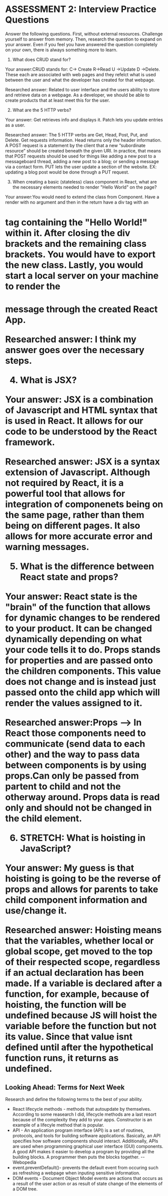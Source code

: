 # ASSESSMENT 2: Interview Practice Questions

Answer the following questions. First, without external resources. Challenge yourself to answer from memory. Then, research the question to expand on your answer. Even if you feel you have answered the question completely on your own, there is always something more to learn.

1. What does CRUD stand for?

  Your answer:CRUD stands for: C-> Create R->Read U ->Update D ->Delete. These each are associated with web pages and they refelct what is used between the user and what the developer has created for that webpage. 

  Researched answer: Related to user interface and the users ability to store and retrieve data on a webpage. As a developer, we should be able to create products that at least meet this for the user. 



2. What are the 5 HTTP verbs?

  Your answer: Get retrieves info and displays it. Patch lets you update entries as a user. 

  Researched answer: The 5 HTTP verbs are Get, Head, Post, Put, and Delete. Get requests information. Head returns only the header information. A POST request is a statement by the client that a new “subordinate resource” should be created beneath the given URI. In practice, that means that POST requests should be used for things like adding a new post to a messageboard thread, adding a new post to a blog; or sending a message via a contact form. PUT lets the user update a section of the website. EX: updating a blog post would be done through a PUT request.



3. When creating a basic (stateless) class component in React, what are the necessary elements needed to render "Hello World" on the page?

  Your answer:You would need to extend the class from Component. Have a render with no argument and then in the return have a div tag with an <h1> tag containing the "Hello World!" within it. After closing the div brackets and the remaining class brackets. You would have to export the new class. Lastly, you would start a local server on your machine to render the <h1> message through the created React App.

  Researched answer: I think my answer goes over the necessary steps. 



4. What is JSX?

  Your answer: JSX is a combination of Javascript and HTML syntax that is used in React. It allows for our code to be understood by the React framework. 

  Researched answer: JSX is a syntax extension of Javascript. Although not required by React, it is a powerful tool that allows for integration of componenets being on the same page, rather than them being on different pages. It also allows for more accurate error and warning messages.



5. What is the difference between React state and props?

  Your answer: React state is the "brain" of the function that allows for dynamic changes to be rendered to your product. It can be changed dynamically depending on what your code tells it to do. Props stands for properties and are passed onto the children components. This value does not change and is instead just passed onto the child app which will render the values assigned to it. 

  Researched answer:Props --> In React those components need to communicate (send data to each other) and the way to pass data between components is by using props.Can only be passed from partent to child and not the otherway around. Props data is read only and should not be changed in the child element. 



6. STRETCH: What is hoisting in JavaScript?

  Your answer: My guess is that hoisting is going to be the reverse of props and allows for parents to take child component information and use/change it. 

  Researched answer: Hoisting means that the variables, whether local or global scope, get moved to the top of their respected scope, regardless if an actual declaration has been made. If a variable is declared after a function, for example, because of hoisting, the function will be undefined because JS will hoist the variable before the function but not its value. Since that value isnt defined until after the hypothetical function runs, it returns as undefined. 



## Looking Ahead: Terms for Next Week

Research and define the following terms to the best of your ability.

- React lifecycle methods - methods that autoupdate by themselves. According to some reasearch I did, lifecycle methods are a last resort because of the complexity they add to your apps. Constructor is an example of a lifecyle method that is popular. 
- API - An application program interface (API) is a set of routines, protocols, and tools for building software applications. Basically, an API specifies how software components should interact. Additionally, APIs are used when programming graphical user interface (GUI) components. A good API makes it easier to develop a program by providing all the building blocks. A programmer then puts the blocks together. -- Webopedia 
- event.preventDefault()- prevents the default event from occuring such as refreshing a webpage when inputing sensitive information. 
- DOM events - Document Object Model events are actions that occurs as a result of the user action or as result of state change of the elements of a DOM tree.

